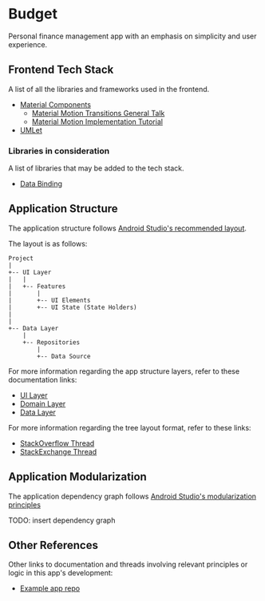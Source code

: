 # Budget
Personal finance management app with an emphasis on simplicity and user experience.

## Frontend Tech Stack
A list of all the libraries and frameworks used in the frontend.

- [Material Components](https://developer.android.com/develop/ui/views/theming/look-and-feel)
    - [Material Motion Transitions General Talk](https://www.youtube.com/watch?v=iuvmnxTRgRM)
    - [Material Motion Implementation Tutorial](https://www.youtube.com/watch?v=RzdWILMmAZs)
- [UMLet](https://marketplace.visualstudio.com/items?itemName=TheUMLetTeam.umlet)

### Libraries in consideration
A list of libraries that may be added to the tech stack.

- [Data Binding](https://developer.android.com/topic/libraries/data-binding)

## Application Structure
The application structure follows [Android Studio's recommended layout](https://developer.android.com/topic/architecture).

The layout is as follows:
```
Project
|
+-- UI Layer
|   |
|   +-- Features
|       |
|       +-- UI Elements
|       +-- UI State (State Holders)
|
|
+-- Data Layer
    |
    +-- Repositories
        |
        +-- Data Source
```

For more information regarding the app structure layers, refer to these documentation links:
- [UI Layer](https://developer.android.com/topic/architecture/ui-layer)
- [Domain Layer](https://developer.android.com/topic/architecture/domain-layer)
- [Data Layer](https://developer.android.com/topic/architecture/data-layer)

For more information regarding the tree layout format, refer to these links:
- [StackOverflow Thread](https://stackoverflow.com/questions/19699059/print-directory-file-structure-with-icons-for-representation-in-markdown)
- [StackExchange Thread](https://meta.stackexchange.com/questions/147467/is-there-a-good-way-to-represent-file-structure-in-a-question-answer)

## Application Modularization
The application dependency graph follows [Android Studio's modularization principles](https://developer.android.com/topic/modularization)

TODO: insert dependency graph

## Other References
Other links to documentation and threads involving relevant principles or logic in this app's development:

- [Example app repo](https://github.com/android/nowinandroid)
